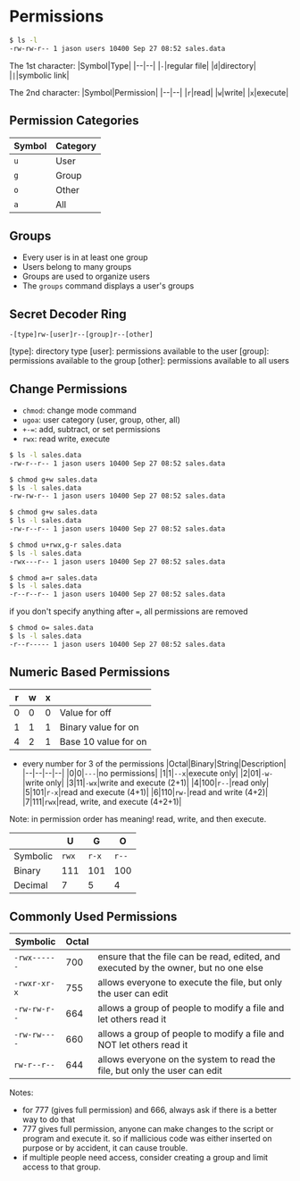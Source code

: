 
# Permissions
```bash
$ ls -l
-rw-rw-r-- 1 jason users 10400 Sep 27 08:52 sales.data
```

The 1st character:
|Symbol|Type|
|--|--|
|`-`|regular file|
|`d`|directory|
|`|`|symbolic link|

The 2nd character:
|Symbol|Permission|
|--|--|
|`r`|read|
|`w`|write|
|`x`|execute|

## Permission Categories
|Symbol|Category|
|--|--|
|`u`|User|
|`g`|Group|
|`o`|Other|
|`a`|All|

## Groups
- Every user is in at least one group
- Users belong to many groups
- Groups are used to organize users
- The `groups` command displays a user's groups

## Secret Decoder Ring
`-[type]rw-[user]r--[group]r--[other]`

[type]: directory type
[user]: permissions available to the user
[group]: permissions available to the group
[other]: permissions available to all users

## Change Permissions
- `chmod`: change mode command
- `ugoa`: user category (user, group, other, all)
- `+-=`: add, subtract, or set permissions
- `rwx`: read write, execute

```bash
$ ls -l sales.data
-rw-r--r-- 1 jason users 10400 Sep 27 08:52 sales.data
```

```bash
$ chmod g+w sales.data
$ ls -l sales.data
-rw-rw-r-- 1 jason users 10400 Sep 27 08:52 sales.data
```

```bash
$ chmod g+w sales.data
$ ls -l sales.data
-rw-r--r-- 1 jason users 10400 Sep 27 08:52 sales.data
```

```bash
$ chmod u+rwx,g-r sales.data
$ ls -l sales.data
-rwx---r-- 1 jason users 10400 Sep 27 08:52 sales.data
```

```bash
$ chmod a=r sales.data
$ ls -l sales.data
-r--r--r-- 1 jason users 10400 Sep 27 08:52 sales.data
```

if you don't specify anything after `=`, all permissions are removed

```bash
$ chmod o= sales.data
$ ls -l sales.data
-r--r----- 1 jason users 10400 Sep 27 08:52 sales.data
```

## Numeric Based Permissions
|r|w|x||
|--|--|--|--|
|0|0|0|Value for off|
|1|1|1|Binary value for on|
|4|2|1|Base 10 value for on|

* every number for 3 of the permissions
|Octal|Binary|String|Description|
|--|--|--|--|
|0|0|`---`|no permissions|
|1|1|`--x`|execute only|
|2|01|`-w-`|write only|
|3|11|`-wx`|write and execute (2+1)|
|4|100|`r--`|read only|
|5|101|`r-x`|read and execute (4+1)|
|6|110|`rw-`|read and write (4+2)|
|7|111|`rwx`|read, write, and execute (4+2+1)|

Note: in permission order has meaning! read, write, and then execute.

||U|G|O|
|--|--|--|--|
|Symbolic|`rwx`|`r-x`|`r--`|
|Binary|111|101|100|
|Decimal|7|5|4|

## Commonly Used Permissions

|Symbolic|Octal||
|--|--|--|
|`-rwx------`|700|ensure that the file can be read, edited, and executed by the owner, but no one else|
|`-rwxr-xr-x`|755|allows everyone to execute the file, but only the user can edit|
|`-rw-rw-r--`|664|allows a group of people to modify a file and let others read it|
|`-rw-rw----`|660|allows a group of people to modify a file and NOT let others read it|
|`rw-r--r--`|644|allows everyone on the system to read the file, but only the user can edit|

Notes:
- for 777 (gives full permission) and 666, always ask if there is a better way to do that
- 777 gives full permission, anyone can make changes to the script or program and execute it. so if mallicious code was either inserted on purpose or by accident, it can cause trouble.
- if multiple people need access, consider creating a group and limit access to that group.
